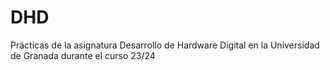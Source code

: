 # DHD
Prácticas de la asignatura Desarrollo de Hardware Digital en la Universidad de Granada durante el curso 23/24
